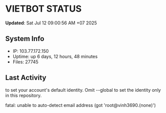 # VIETBOT STATUS
**Updated**: Sat Jul 12 09:00:56 AM +07 2025

## System Info
- IP: 103.77.172.150
- Uptime: up 6 days, 12 hours, 48 minutes
- Files: 27745

## Last Activity

to set your account's default identity.
Omit --global to set the identity only in this repository.

fatal: unable to auto-detect email address (got 'root@vinh3690.(none)')
